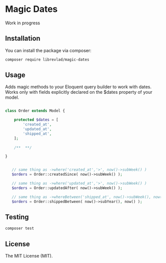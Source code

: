# Magic Dates

Work in progress

## Installation

You can install the package via composer:

```bash
composer require librevlad/magic-dates
```

## Usage

Adds magic methods to your Eloquent query builder to work with dates.
Works only with fields explicitly declared on the $dates property of your model.


```php

class Order extends Model {

    protected $dates = [
        'created_at',
        'updated_at',
        'shipped_at',
    ];
  
    /**  **/

}

```

```php

   // same thing as ->where('created_at','>', now()->subWeek() )
   $orders = Order::createdSince( now()->subWeek() );

   // same thing as ->where('updated_at','>', now()->subWeek() )
   $orders = Order::updatedAfter( now()->subWeek() );

   // same thing as ->whereBetween('shipped_at', now()->subWeek(), now() )
   $orders = Order::shippedBetween( now()->subYear(), now() );

```

## Testing

```bash
composer test
```

## License

The MIT License (MIT).
